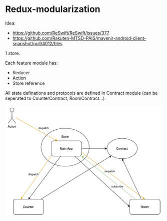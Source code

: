 # Redux-modularization

Idea: 
- https://github.com/ReSwift/ReSwift/issues/377
- https://github.com/Rakuten-MTSD-PAIS/mavenir-android-client-snapshot/pull/4012/files

1 store.

Each feature module has:
- Reducer
- Action
- Store reference

All state definations and protocols are defined in Contract module (can be seperated to CounterContract, RoomContract...).

![Workflow](redux.png)
